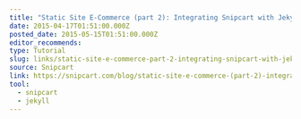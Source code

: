 ```yaml
---
title: "Static Site E-Commerce (part 2): Integrating Snipcart with Jekyll"
date: 2015-04-17T01:51:00.000Z
posted_date: 2015-05-15T01:51:00.000Z
editor_recommends:
type: Tutorial
slug: links/static-site-e-commerce-part-2-integrating-snipcart-with-jekyll
source: Snipcart
link: https://snipcart.com/blog/static-site-e-commerce-(part-2)-integrating-snipcart-with-jekyll
tool:
  - snipcart
  - jekyll
---
```





